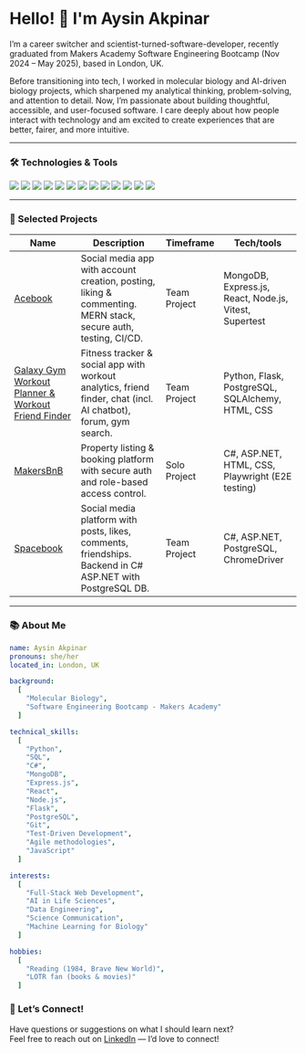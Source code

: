 # Hello! 👋 I'm Aysin Akpinar

I’m a career switcher and scientist-turned-software-developer, recently graduated from Makers Academy Software Engineering Bootcamp (Nov 2024 – May 2025), based in London, UK.

Before transitioning into tech, I worked in molecular biology and AI-driven biology projects, which sharpened my analytical thinking, problem-solving, and attention to detail. Now, I’m passionate about building thoughtful, accessible, and user-focused software. I care deeply about how people interact with technology and am excited to create experiences that are better, fairer, and more intuitive.

---

### 🛠️ Technologies & Tools

<p>
  <img src="https://img.shields.io/badge/Python-3776AB?logo=python&logoColor=fff" />
  <img src="https://img.shields.io/badge/PostgreSQL-%23316192.svg?logo=postgresql&logoColor=white" />
  <img src="https://img.shields.io/badge/JavaScript-F7DF1E?logo=javascript&logoColor=000" />
  <img src="https://img.shields.io/badge/React-61DAFB?logo=react&logoColor=000" />
  <img src="https://img.shields.io/badge/Node.js-339933?logo=node.js&logoColor=fff" />
  <img src="https://img.shields.io/badge/Express.js-000000?logo=express&logoColor=white" />
  <img src="https://img.shields.io/badge/MongoDB-47A248?logo=mongodb&logoColor=fff" />
  <img src="https://img.shields.io/badge/Flask-000000?logo=flask&logoColor=fff" />
  <img src="https://img.shields.io/badge/C%23-239120?logo=c-sharp&logoColor=fff" />
  <img src="https://img.shields.io/badge/.NET-512BD4?logo=dotnet&logoColor=fff" />
  <img src="https://img.shields.io/badge/GitHub-%23121011.svg?logo=github&logoColor=white" />
  <img src="https://custom-icon-badges.demolab.com/badge/Visual%20Studio%20Code-0078d7.svg?logo=vsc&logoColor=white" />
  <img src="https://img.shields.io/badge/Vitest-00B4AB?logo=vitest&logoColor=white" />
</p>

---

### 📂 Selected Projects

| Name                         | Description                                                                                                    | Timeframe    | Tech/tools                  |
| ---------------------------- | -------------------------------------------------------------------------------------------------------------- | ------------ | --------------------------- |
| [Acebook](https://github.com/zameermohamed/acebook-mern-vite)  | Social media app with account creation, posting, liking & commenting. MERN stack, secure auth, testing, CI/CD. | Team Project | MongoDB, Express.js, React, Node.js, Vitest, Supertest |
| [Galaxy Gym Workout Planner & Workout Friend Finder](https://github.com/aysinakpinar/team_project_galaxy) | Fitness tracker & social app with workout analytics, friend finder, chat (incl. AI chatbot), forum, gym search. | Team Project | Python, Flask, PostgreSQL, SQLAlchemy, HTML, CSS |
| [MakersBnB](https://github.com/aysinakpinar/MakersBnB_python_project) | Property listing & booking platform with secure auth and role-based access control. | Solo Project | C#, ASP.NET, HTML, CSS, Playwright (E2E testing) |
| [Spacebook](https://github.com/aysinakpinar/Spacebook_csharp) | Social media platform with posts, likes, comments, friendships. Backend in C# ASP.NET with PostgreSQL DB. | Team Project | C#, ASP.NET, PostgreSQL, ChromeDriver |

---

### 📚 About Me

```yaml
name: Aysin Akpinar
pronouns: she/her
located_in: London, UK

background:
  [
    "Molecular Biology",
    "Software Engineering Bootcamp - Makers Academy"
  ]

technical_skills:
  [
    "Python",
    "SQL",
    "C#",
    "MongoDB",
    "Express.js",
    "React",
    "Node.js",
    "Flask",
    "PostgreSQL",
    "Git",
    "Test-Driven Development",
    "Agile methodologies",
    "JavaScript"
  ]

interests:
  [
    "Full-Stack Web Development",
    "AI in Life Sciences",
    "Data Engineering",
    "Science Communication",
    "Machine Learning for Biology"
  ]

hobbies:
  [
    "Reading (1984, Brave New World)",
    "LOTR fan (books & movies)"
  ]
```

### 🤔 Let’s Connect!

Have questions or suggestions on what I should learn next?  
Feel free to reach out on [LinkedIn](https://www.linkedin.com/in/aysinakpinar/) — I’d love to connect!
